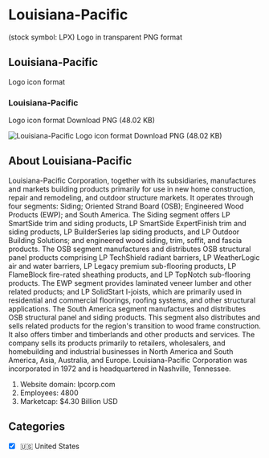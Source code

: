 # Louisiana-Pacific
 (stock symbol: LPX) Logo in transparent PNG format

## Louisiana-Pacific
 Logo icon format

### Louisiana-Pacific
 Logo icon format Download PNG (48.02 KB)

![Louisiana-Pacific
 Logo icon format Download PNG (48.02 KB)](/img/orig/LPX-2fdbac5e.png)

## About Louisiana-Pacific


Louisiana-Pacific Corporation, together with its subsidiaries, manufactures and markets building products primarily for use in new home construction, repair and remodeling, and outdoor structure markets. It operates through four segments: Siding; Oriented Strand Board (OSB); Engineered Wood Products (EWP); and South America. The Siding segment offers LP SmartSide trim and siding products, LP SmartSide ExpertFinish trim and siding products, LP BuilderSeries lap siding products, and LP Outdoor Building Solutions; and engineered wood siding, trim, soffit, and fascia products. The OSB segment manufactures and distributes OSB structural panel products comprising LP TechShield radiant barriers, LP WeatherLogic air and water barriers, LP Legacy premium sub-flooring products, LP FlameBlock fire-rated sheathing products, and LP TopNotch sub-flooring products. The EWP segment provides laminated veneer lumber and other related products; and LP SolidStart I-joists, which are primarily used in residential and commercial floorings, roofing systems, and other structural applications. The South America segment manufactures and distributes OSB structural panel and siding products. This segment also distributes and sells related products for the region's transition to wood frame construction. It also offers timber and timberlands and other products and services. The company sells its products primarily to retailers, wholesalers, and homebuilding and industrial businesses in North America and South America, Asia, Australia, and Europe. Louisiana-Pacific Corporation was incorporated in 1972 and is headquartered in Nashville, Tennessee.

1. Website domain: lpcorp.com
2. Employees: 4800
3. Marketcap: $4.30 Billion USD


## Categories
- [x] 🇺🇸 United States
